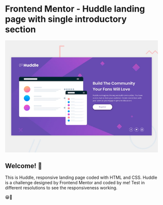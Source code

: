 # Frontend Mentor - Huddle landing page with single introductory section

![Design preview for the Huddle landing page with single introductory section](./design/desktop-preview.jpg)

## Welcome! 👋

This is Huddle, responsive landing page coded with HTML and CSS. Huddle is a challenge designed by Frontend Mentor and coded by me! Test in different resolutions to see the responsiveness working.

😁💜